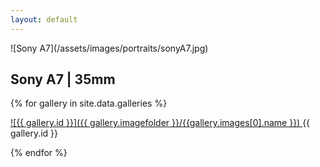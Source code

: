 ```yaml
---
layout: default
---
```


<div class="portrait" markdown="1" >
  ![Sony A7](/assets/images/portraits/sonyA7.jpg)
  <h2> Sony A7 | 35mm  </h2>
</div>

<div class="album-container">

{% for gallery in site.data.galleries %}

  <div class="album" markdown="1" >
  <a href="albums/{{ gallery.id }}.html">
  ![{{ gallery.id }}]({{ gallery.imagefolder }}/{{gallery.images[0].name }})
  </a>
    {{ gallery.id }}
  </div>

{% endfor %}

</div>
